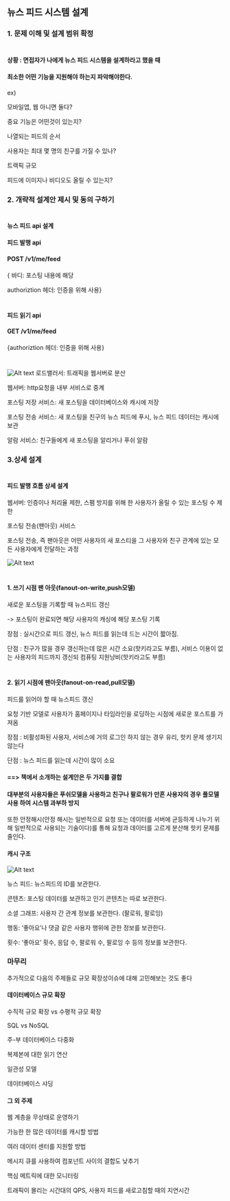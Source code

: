 ## 뉴스 피드 시스템 설계


### 1. 문제 이해 및 설계 범위 확정 
#

#### 상황 :  면접자가 나에게 뉴스 피드 시스템을 설계하라고 했을 때

#### 최소한 어떤 기능을 지원해야 하는지 파악해야한다.

ex) 

모바일앱, 웹 아니면 둘다? 

중요 기능은 어떤것이 있는지?

나열되는 피드의 순서

사용자는 최대 몇 명의 친구를 가질 수 있나?

트랙픽 규모

피드에 이미지나 비디오도 올릴 수 있는지?

### 2. 개략적 설계안 제시 및 동의 구하기
#

#### 뉴스 피드 api 설계

#### 피드 발행 api 
#### POST /v1/me/feed
{
바디: 포스팅 내용에 해당

authoriztion 헤더: 인증을 위해 사용}
#

#### 피드 읽기 api
#### GET /v1/me/feed
{authoriztion 헤더: 인증을 위해 사용}
#

![Alt text](image.png)
로드밸러서: 트래픽을 웹서버로 분산

웹서버: http요청을 내부 서비스로 중계

포스팅 저장 서비스: 새 포스팅을 데이터베이스와 캐시에 저장

포스팅 전송 서비스: 새 포스팅을 친구의 뉴스 피드에 푸시, 뉴스 피드 데이터는 캐시에 보관

알람 서비스: 친구들에게 새 포스팅을 알리거나 푸쉬 알람


### 3.상세 설계
#

#### 피드 발행 흐름 상세 설계

웹서버: 인증이나 처리율 제한, 스팸 방지를 위해 한 사용자가 올릴 수 있는 포스팅 수 제한

포스팅 전송(팬아웃) 서비스

포스팅 전송, 즉 팬아웃은 어떤 사용자의 새 포스티을 그 사용자와 친구 관계에 있는 모든 사용자에게 전달하는 과정

![Alt text](image-1.png)
#

#### 1. 쓰기 시점 팬 아웃(fanout-on-write,push모델)
새로운 포스팅을 기록할 때 뉴스피드 갱신


-> 포스팅이 완료되면 해당 사용자의 캐싱에 해당 포스팅 기록

장점 : 실시간으로 피드 갱신, 뉴스 피드를 읽는데 드는 시간이 짧아짐.

단점 : 친구가 많을 경우 갱신하는데 많은 시간 소요(핫키라고도 부름), 서비스 이용이 없는 사용자의 피드까지 갱신되 컴퓨팅 지원낭비(핫키라고도 부름)

#
#### 2. 읽기 시점에 팬아웃(fanout-on-read,pull모델)
피드를 읽어야 할 때 뉴스피드 갱신

요청 기반 모델로 사용자가 홈페이지나 타임라인을 로딩하는 시점에 새로운 포스트를 가져옴


장점 : 비활성화된 사용자, 서비스에 거의 로그인 하지 않는 경우 유리, 핫키 문제 생기지 않는다

단점 : 뉴스 피드를 읽는데 시간이 많이 소요


#### ==> 책에서 소개하는 설계안은 두 가지를 결합

#### 대부분의 사용자들은 푸쉬모델을 사용하고 친구나 팔로워가 만흔 사용자의 경우 풀모델 사용 하여 시스템 과부하 방지
또한 안정해시(안정 해시는 일반적으로 요청 또는 데이터를 서버에 균등하게 나누기 위해 일반적으로 사용되는 기술이다)를 통해 요청과 데이터를 고르게 분산해 핫키 문제를 줄인다. 

#### 캐시 구조
![Alt text](image-2.png)

뉴스 피드:
뉴스피드의 ID를 보관한다.

콘텐츠:
포스팅 데이터를 보관하고 인기 콘텐츠는 따로 보관한다.

소셜 그래프:
사용자 간 관계 정보를 보관한다. (팔로워, 팔로잉)

행동:
‘좋아요’나 댓글 같은 사용자 행위에 관한 정보를 보관한다.

횟수:
‘좋아요’ 횟수, 응답 수, 팔로워 수, 팔로잉 수 등의 정보를 보관한다.

### 마무리
추가적으로 다음의 주제들로 규모 확장성이슈에 대해 고민해보는 것도 좋다

#### 데이터베이스 규모 확장

수직적 규모 확장 vs 수평적 규모 확장

SQL vs NoSQL

주-부 데이터베이스 다중화

복제본에 대한 읽기 연산

일관성 모델

데이터베이스 샤딩

#### 그 외 주제

웹 계층을 무상태로 운영하기

가능한 한 많은 데이터를 캐시할 방법

여러 데이터 센터를 지원할 방법

메시지 큐를 사용하여 컴포넌트 사이의 결합도 낮추기

핵심 메트릭에 대한 모니터링

트래픽이 몰리는 시간대의 QPS, 사용자 피드를 새로고침할 때의 지연시간